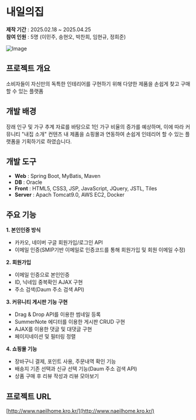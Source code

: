 # 내일의집

**제작 기간** : 2025.02.18 ~ 2025.04.25  
**참여 인원** : 5명 (이민주, 송현오, 박찬희, 임현규, 정희준)

![Image](https://github.com/user-attachments/assets/15f34efe-e0e8-4e70-9799-c70f66d2bf8b)

## 프로젝트 개요
소비자들이 자신만의 독특한 인테리어를 구현하기 위해 다양한 제품을 손쉽게 찾고 구매할 수 있는 플랫폼

## 개발 배경
장래 인구 및 가구 추계 자료를 바탕으로 1인 가구 비율의 증가를 예상하며, 이에 따라 커뮤니티 "내집 소개" 컨텐츠 내 제품을 쇼핑몰과 연동하여 손쉽게 인테리어 할 수 있는 플랫폼을 기획하기로 하였습니다.

## 개발 도구
- **Web** : Spring Boot, MyBatis, Maven
- **DB** : Oracle
- **Front** : HTML5, CSS3, JSP, JavaScript, JQuery, JSTL, Tiles
- **Server** : Apach Tomcat9.0, AWS EC2, Docker

## 주요 기능
**1. 본인인증 방식**
- 카카오, 네이버 구글 회원가입/로그인 API
- 이메일 인증(SMIP기반 이메일로 인증코드를 통해 회원가입 및 회원 이메일 수정)

**2. 회원가입**
- 이메일 인증으로 본인인증
- ID, 닉네임 중복확인 AJAX 구현
- 주소 검색(Daum 주소 검색 API)

**3. 커뮤니티 게시판 기능 구현**
- Drag & Drop API를 이용한 썸네일 등록
- SummerNote 에디터를 이용한 게시판 CRUD 구현
- AJAX를 이용한 댓글 및 대댓글 구현
- 페이지네이션 및 필터링 정렬

**4. 쇼핑몰 기능**
- 장바구니 결제, 포인트 사용, 주문내역 확인 기능
- 배송지 기존 선택과 신규 선택 기능(Daum 주소 검색 API)
- 상품 구매 후 리뷰 작성과 리뷰 모아보기

## 프로젝트 URL
[http://www.naeilhome.kro.kr/](http://www.naeilhome.kro.kr/)
